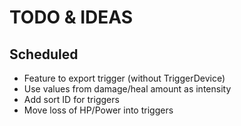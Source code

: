 ﻿# TODO & IDEAS

## Scheduled
- Feature to export trigger (without TriggerDevice)
- Use values from damage/heal amount as intensity
- Add sort ID for triggers
- Move loss of HP/Power into triggers
